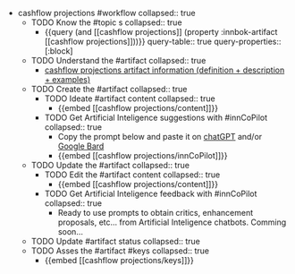 
- cashflow projections #workflow
   collapsed:: true
  - TODO Know the #topic s
    collapsed:: true
    - {{query (and [[cashflow projections]] (property :innbok-artifact [[cashflow projections]]))}}
      query-table:: true
      query-properties:: [:block]
  - TODO Understand the #artifact
    collapsed:: true
    - [cashflow projections artifact information (definition + description + examples)](https://go.innbok.com/#/page/innBoK%2Fcashflow-projections%2Finfo)
  - TODO Create the #artifact
     collapsed:: true
    - TODO Ideate #artifact content
      collapsed:: true
      - {{embed [[cashflow projections/content]]}}
    - TODO Get Artificial Inteligence suggestions with #innCoPilot
      collapsed:: true
      - Copy the prompt below and paste it on [chatGPT](https://chat.openai.com) and/or [Google Bard](https://bard.google.com/chat)
      - {{embed [[cashflow projections/innCoPilot]]}}
  - TODO Update the #artifact
    collapsed:: true
    - TODO Edit the #artifact content
     collapsed:: true
      - {{embed [[cashflow projections/content]]}}
    - TODO Get Artificial Inteligence feedback with #innCoPilot
      collapsed:: true
      - Ready to use prompts to obtain critics, enhancement proposals, etc... from Artificial Inteligence chatbots. Comming soon...
  - TODO Update #artifact status
    collapsed:: true
  - TODO Asses the #artifact #keys
    collapsed:: true
    - {{embed [[cashflow projections/keys]]}}



